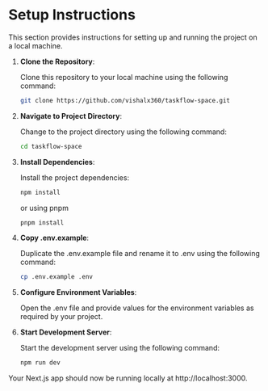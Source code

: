 # Setup Instructions

This section provides instructions for setting up and running the project on a local machine.

1. **Clone the Repository**:

   Clone this repository to your local machine using the following command:

   ```bash
   git clone https://github.com/vishalx360/taskflow-space.git
   ```

2. **Navigate to Project Directory**:

   Change to the project directory using the following command:

   ```bash
   cd taskflow-space
   ```

3. **Install Dependencies**:

   Install the project dependencies:

   ```bash
   npm install
   ```

   or using pnpm

   ```bash
   pnpm install
   ```

4. **Copy .env.example**:

   Duplicate the .env.example file and rename it to .env using the following command:

   ```bash
   cp .env.example .env
   ```

5. **Configure Environment Variables**:

   Open the .env file and provide values for the environment variables as required by your project.

6. **Start Development Server**:

   Start the development server using the following command:

   ```bash
   npm run dev
   ```

Your Next.js app should now be running locally at http://localhost:3000.

<!-- DOCUMENTATION COMMENTS -->
<!-- This code block provides setup instructions for running a Next.js project on a local machine. -->
<!-- It includes step-by-step instructions for cloning the repository, navigating to the project directory, installing dependencies, copying the .env.example file, configuring environment variables, and starting the development server. -->
<!-- The code block uses bash commands to illustrate the steps and includes comments for each step. -->
